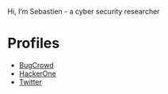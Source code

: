 Hi, I’m Sebastien - a cyber security researcher

# Profiles
- [BugCrowd](https://bugcrowd.com/Kaulse)
- [HackerOne](https://hackerone.com/kaulse)
- [Twitter](https://twitter.com/4353_37)
